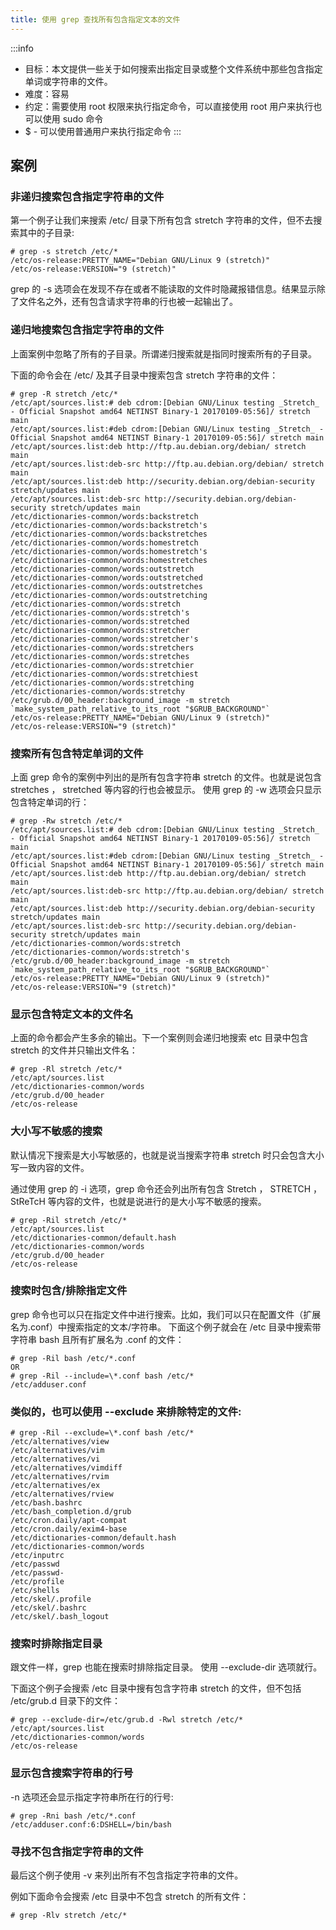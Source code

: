 ```yaml
---
title: 使用 grep 查找所有包含指定文本的文件
---
```


:::info
- 目标：本文提供一些关于如何搜索出指定目录或整个文件系统中那些包含指定单词或字符串的文件。
- 难度：容易
- 约定：需要使用 root 权限来执行指定命令，可以直接使用 root 用户来执行也可以使用 sudo 命令
- $ - 可以使用普通用户来执行指定命令
:::



## 案例

### 非递归搜索包含指定字符串的文件

第一个例子让我们来搜索 /etc/ 目录下所有包含 stretch 字符串的文件，但不去搜索其中的子目录:

```
# grep -s stretch /etc/*
/etc/os-release:PRETTY_NAME="Debian GNU/Linux 9 (stretch)"
/etc/os-release:VERSION="9 (stretch)"
```

grep 的 -s 选项会在发现不存在或者不能读取的文件时隐藏报错信息。结果显示除了文件名之外，还有包含请求字符串的行也被一起输出了。

### 递归地搜索包含指定字符串的文件

上面案例中忽略了所有的子目录。所谓递归搜索就是指同时搜索所有的子目录。

下面的命令会在 /etc/ 及其子目录中搜索包含 stretch 字符串的文件：

```
# grep -R stretch /etc/*
/etc/apt/sources.list:# deb cdrom:[Debian GNU/Linux testing _Stretch_ - Official Snapshot amd64 NETINST Binary-1 20170109-05:56]/ stretch main
/etc/apt/sources.list:#deb cdrom:[Debian GNU/Linux testing _Stretch_ - Official Snapshot amd64 NETINST Binary-1 20170109-05:56]/ stretch main
/etc/apt/sources.list:deb http://ftp.au.debian.org/debian/ stretch main
/etc/apt/sources.list:deb-src http://ftp.au.debian.org/debian/ stretch main
/etc/apt/sources.list:deb http://security.debian.org/debian-security stretch/updates main
/etc/apt/sources.list:deb-src http://security.debian.org/debian-security stretch/updates main
/etc/dictionaries-common/words:backstretch
/etc/dictionaries-common/words:backstretch's
/etc/dictionaries-common/words:backstretches
/etc/dictionaries-common/words:homestretch
/etc/dictionaries-common/words:homestretch's
/etc/dictionaries-common/words:homestretches
/etc/dictionaries-common/words:outstretch
/etc/dictionaries-common/words:outstretched
/etc/dictionaries-common/words:outstretches
/etc/dictionaries-common/words:outstretching
/etc/dictionaries-common/words:stretch
/etc/dictionaries-common/words:stretch's
/etc/dictionaries-common/words:stretched
/etc/dictionaries-common/words:stretcher
/etc/dictionaries-common/words:stretcher's
/etc/dictionaries-common/words:stretchers
/etc/dictionaries-common/words:stretches
/etc/dictionaries-common/words:stretchier
/etc/dictionaries-common/words:stretchiest
/etc/dictionaries-common/words:stretching
/etc/dictionaries-common/words:stretchy
/etc/grub.d/00_header:background_image -m stretch `make_system_path_relative_to_its_root "$GRUB_BACKGROUND"`
/etc/os-release:PRETTY_NAME="Debian GNU/Linux 9 (stretch)"
/etc/os-release:VERSION="9 (stretch)"
```

### 搜索所有包含特定单词的文件

上面 grep 命令的案例中列出的是所有包含字符串 stretch 的文件。也就是说包含 stretches ， stretched 等内容的行也会被显示。 使用 grep 的 -w 选项会只显示包含特定单词的行：

```
# grep -Rw stretch /etc/*
/etc/apt/sources.list:# deb cdrom:[Debian GNU/Linux testing _Stretch_ - Official Snapshot amd64 NETINST Binary-1 20170109-05:56]/ stretch main
/etc/apt/sources.list:#deb cdrom:[Debian GNU/Linux testing _Stretch_ - Official Snapshot amd64 NETINST Binary-1 20170109-05:56]/ stretch main
/etc/apt/sources.list:deb http://ftp.au.debian.org/debian/ stretch main
/etc/apt/sources.list:deb-src http://ftp.au.debian.org/debian/ stretch main
/etc/apt/sources.list:deb http://security.debian.org/debian-security stretch/updates main
/etc/apt/sources.list:deb-src http://security.debian.org/debian-security stretch/updates main
/etc/dictionaries-common/words:stretch
/etc/dictionaries-common/words:stretch's
/etc/grub.d/00_header:background_image -m stretch `make_system_path_relative_to_its_root "$GRUB_BACKGROUND"`
/etc/os-release:PRETTY_NAME="Debian GNU/Linux 9 (stretch)"
/etc/os-release:VERSION="9 (stretch)"
```

### 显示包含特定文本的文件名

上面的命令都会产生多余的输出。下一个案例则会递归地搜索 etc 目录中包含 stretch 的文件并只输出文件名：

```
# grep -Rl stretch /etc/*
/etc/apt/sources.list
/etc/dictionaries-common/words
/etc/grub.d/00_header
/etc/os-release
```

### 大小写不敏感的搜索

默认情况下搜索是大小写敏感的，也就是说当搜索字符串 stretch 时只会包含大小写一致内容的文件。

通过使用 grep 的 -i 选项，grep 命令还会列出所有包含 Stretch ， STRETCH ， StReTcH 等内容的文件，也就是说进行的是大小写不敏感的搜索。

```
# grep -Ril stretch /etc/*
/etc/apt/sources.list
/etc/dictionaries-common/default.hash
/etc/dictionaries-common/words
/etc/grub.d/00_header
/etc/os-release
```

### 搜索时包含/排除指定文件

grep 命令也可以只在指定文件中进行搜索。比如，我们可以只在配置文件（扩展名为.conf）中搜索指定的文本/字符串。 下面这个例子就会在 /etc 目录中搜索带字符串 bash 且所有扩展名为 .conf 的文件：

```
# grep -Ril bash /etc/*.conf
OR
# grep -Ril --include=\*.conf bash /etc/*
/etc/adduser.conf
```

### 类似的，也可以使用 --exclude 来排除特定的文件: 

```
# grep -Ril --exclude=\*.conf bash /etc/*
/etc/alternatives/view
/etc/alternatives/vim
/etc/alternatives/vi
/etc/alternatives/vimdiff
/etc/alternatives/rvim
/etc/alternatives/ex
/etc/alternatives/rview
/etc/bash.bashrc
/etc/bash_completion.d/grub
/etc/cron.daily/apt-compat
/etc/cron.daily/exim4-base
/etc/dictionaries-common/default.hash
/etc/dictionaries-common/words
/etc/inputrc
/etc/passwd
/etc/passwd-
/etc/profile
/etc/shells
/etc/skel/.profile
/etc/skel/.bashrc
/etc/skel/.bash_logout
```

### 搜索时排除指定目录

跟文件一样，grep 也能在搜索时排除指定目录。 使用 --exclude-dir 选项就行。

下面这个例子会搜索 /etc 目录中搜有包含字符串 stretch 的文件，但不包括 /etc/grub.d 目录下的文件：

```
# grep --exclude-dir=/etc/grub.d -Rwl stretch /etc/*
/etc/apt/sources.list
/etc/dictionaries-common/words
/etc/os-release
```

### 显示包含搜索字符串的行号

-n 选项还会显示指定字符串所在行的行号:

```
# grep -Rni bash /etc/*.conf
/etc/adduser.conf:6:DSHELL=/bin/bash
```

### 寻找不包含指定字符串的文件

最后这个例子使用 -v 来列出所有不包含指定字符串的文件。

例如下面命令会搜索 /etc 目录中不包含 stretch 的所有文件：

```
# grep -Rlv stretch /etc/*
```
